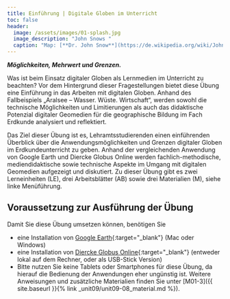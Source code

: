 ```yaml
---
title: Einführung | Digitale Globen im Unterricht
toc: false
header:
  image: /assets/images/01-splash.jpg
  image_description: "John Snows "
  caption: "Map: [**Dr. John Snow**](https://de.wikipedia.org/wiki/John_Snow_(Mediziner)) [Wellcome Library via wikimedia](https://w.wiki/QtV)"
---
```

***Möglichkeiten, Mehrwert und Grenzen.***
<!--more-->

Was ist beim Einsatz digitaler Globen als Lernmedien im Unterricht zu beachten? Vor dem Hintergrund dieser Fragestellungen bietet diese Übung eine Einführung in das Arbeiten mit digitalen Globen. Anhand des Fallbeispiels „Aralsee – Wasser. Wüste. Wirtschaft“, werden sowohl die technische Möglichkeiten und Limitierungen als auch das didaktische Potenzial digitaler Geomedien für die geographische Bildung im Fach Erdkunde analysiert und reflektiert.

Das Ziel dieser Übung ist es, Lehramtsstudierenden einen einführenden Überblick über die Anwendungsmöglichkeiten und Grenzen digitaler Globen im Erdkundeunterricht zu geben. Anhand der vergleichenden Anwendung von Google Earth und Diercke Globus Online werden fachlich-methodische, mediendidaktische sowie technische Aspekte im Umgang mit digitalen Geomedien aufgezeigt und diskutiert. Zu dieser Übung gibt es zwei Lerneinheiten (LE), drei Arbeitsblätter (AB) sowie drei Materialien (M), siehe linke Menüführung.

## Voraussetzung zur Ausführung der Übung

Damit Sie diese Übung umsetzen können, benötigen Sie

  * eine Installation von [Google Earth](https://www.google.de/intl/de/earth/){:target="_blank"} (Mac oder Windows)
  * eine Installation von [Diercke Globus Online](https://diercke.westermann.de/diercke-globus){:target="_blank"} (entweder lokal auf dem Rechner, oder als USB-Stick Version)
  * Bitte nutzen Sie keine Tablets oder Smartphones für diese Übung, da hierauf die Bedienung der Anwendungen eher ungünstig ist.
    Weitere Anweisungen und zusätzliche Materialien finden Sie unter [M01-3]({{ site.baseurl }}{% link _unit09/unit09-08_material.md %}).

